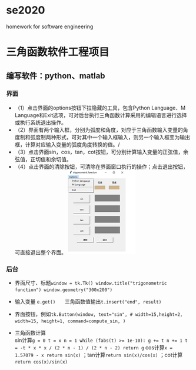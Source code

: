 # se2020
homework for software engineering

三角函数软件工程项目
=
编写软件：python、matlab
--
### 界面
* （1）点击界面的options按钮下拉隐藏的工具，包含Python Language、M Language和Exit选项，可对后台执行三角函数计算采用的编辑语言进行选择或执行系统退出操作。
* （2）界面有两个输入框，分别为弧度和角度，对应于三角函数输入变量的角度制和弧度制两种形式，可对其中一个输入框输入，则另一个输入框变为输出框，计算对应输入变量的弧度角度转换的值。/<br>
* （3）点击界面sin，cos，tan，cot按钮，可分别计算输入变量的正弦值，余弦值，正切值和余切值。
* （4）点击界面的清除按钮，可清除在界面窗口执行的操作；点击退出按钮，可直接退出整个界面。
![](https://github.com/PufeiLi/se2020/raw/master/界面.png)
### 后台
* 界面尺寸、标题```
             window = tk.Tk()
             window.title("trigonometric function")
             window.geometry("300x200")
             ```
* 输入变量 ```
             e.get()   
             ```
三角函数值输出```
         t.insert("end", result)
         ```<br>

* 界面按钮，例如```
         tk.Button(window,
                  text="sin",
                  # width=15,height=2,
                  width=15, height=1,
                  command=compute_sin, )
                  ```
* 三角函数计算<br>
sin计算```
        g = 0
        t = x
        n = 1
        while (fabs(t) >= 1e-10):
        g += t
        n += 1
        t = -t * x * x / (2 * n - 1) / (2 * n - 2)
        return g
        ```
  cos计算```
         x = 1.57079 - x
         return sin(x)
         ```
   ；tan计算```
          return sin(x)/cos(x)
          ```
    ；cot计算```
           return cos(x)/sin(x)
           ```

         

